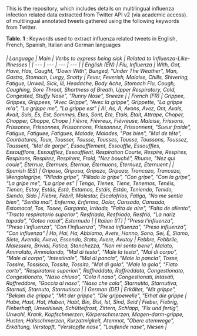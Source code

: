 This is the repository, which includes details on multilingual influenza infection related data extracted from Twitter API v2 (via academic access). of multilingual annotated tweets gathered using the following keywords from Twitter. 

**Table. 1** : Keywords used to extract influenza related tweets in English, French, Spanish, Italian and German languages
<h6>
| Language | Main | Verbs to express being sick | Related to Influenza-Like-Illnesses |
| --- | --- | --- | --- |
| English (EN) | Flu, Influenza | With,  Got,  Have,  Has,  Caught, "Down With",  Bunged,  "Under The Weather",  Man,  Gastro,  Stomach,  Lurgy,  Snotty | Fever, Feverish, Malaise, Chills, Shivering, Fatigue, Unwell, Sick, Ill, Headache, Body Ache, Stomach Flu, Cough, Coughing, Sore Throat, Shortness of Breath, Upper Respiratory, Cold, Congested, Stuffy Nose", "Runny Nose", Sneeze |
| French (FR) | Grippee, Grippes, Grippees, "Avec Grippe", "Avec la grippe", Grippette, "La grippe m'a", "La grippe me", "La grippe est" | Ai, As, A, Avons, Avez, Ont, Avais, Avait, Suis, Es, Est, Sommes, Etes, Sont, Ete, Etais, Etait, Attrape, Choper, Chopper, Choppe, Chope | Fièvre, Fiévreux, Fiévreuse, Malaise, Frissons, Frissonne, Frissonnes, Frissonnons, Frissonnez, Frissonnent, "Sueur froide", Fatigue, Fatiguee, Fatigues, Malade, Malades, "Pas bien", "Mal de tête", Courbatures, Toux, Tousser, Tousse, Tousses, Tousse, Toussons, Toussez, Toussent, "Mal de gorge", Essoufflement, Essouffle, Essouffles, Essoufflons, Essoufflez, Essoufflent, Respiration Courte, Respire, Respires, Respirons, Respirez, Respirent, Froid, "Nez bouché", Rhume, "Nez qui coule", Éternue, Éternues, Éternue, Éternuons, Éternuez, Éternuent |
| Spanish (ES) | Griposo, Griposa, Gripazo, Gripaza, Trancazo, Trancaza, \#engolagripe, "Pillado gripe", "Pillado la gripe", "Con gripe", "Con la gripe", "La gripe me", "La gripe es" | Tengo, Tienes, Tiene, Tenemos, Tenéis, Tienen, Estoy, Estás, Está, Estamos, Estáis, Están, Teniendo, Tenido, Siendo, Sido | Fiebre, Febril, Malestar, Escalofríos, Fatiga, "No me sentía bien", "Sentía mal", Enfermo, Enferma, Dolor,  Cansado, Cansada, Estomacal, Tos, Tosee, Garganta, Irritada, "Falta de aire", "Falta de aliento", "Tracto respiratorio superior", Resfriada, Resfriado, Resfrió, "La nariz tapada", "Goteo nasal", Estornudo |
| Italian (IT) | "Presa l'influenza", "Preso l'influenza", "Con l'influenza",  "Presa influenza", "Preso influenza", "Con influenza" | Ho, Hai, Ha, Abbiamo, Avete, Hanno, Sono, Sei, È, Siamo, Siete, Avendo, Avevo, Essendo, Stato, Avere, Avutoy | Febbre, Febbrile, Malessere, Brividi, Fatica, Stanchezza, "Non mi sento bene", Malato, Ammalato, Ammalando, "Mal di testa", "Male la testa", "Mal di corpo", "Male al corpo", "Intestinale", "Mal di pancia", "Male la pancia", Tosse, Tossire, Tossisco, Tossite, Tossito, "Mal di gola", "Male la gola", "Fiato corto", "Respiratorie superiori", Raffreddato, Raffreddata, Congestionato, Congestionato, "Naso chiuso", "Cola il naso", Congestionati, Intasati, Raffreddore, "Goccia al naso", "Naso che cola", Starnutito, Starnutiva, Starnutì, Starnuto, Starnutisco | 
| German (DE) | Erkältet, "Mit grippe", "Bekam die grippe", "Mit der grippe", "Die grippewelle", "Erhat die grippe | Habe, Hast, Hat, Haben, Habt, Bin, Bist, Ist, Sind, Seid | Fieber, Fiebrig, Fieberhaft, Unwohlsein, Schüttelfrost, Zittern, Schlapp, "Fix und fertig", Unwohl, Krank, Kopfschmerzen, Körperschmerzen, Magen-darm-grippe, Husten, Halsschmerzen, Kurzatmigkeit, Atemnot, "Obere atemwege", Erkältung, Verstopft, "Verstopfte nase", "Laufende nase", Niesen | 
</h6>
